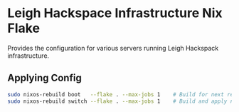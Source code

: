 # Leigh Hackspace Infrastructure Nix Flake

Provides the configuration for various servers running Leigh Hackspack infrastructure.

## Applying Config

```bash
sudo nixos-rebuild boot   --flake . --max-jobs 1    # Build for next reboot
sudo nixos-rebuild switch --flake . --max-jobs 1    # Build and apply now
```
